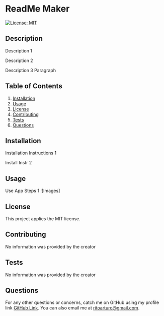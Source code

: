 
# ReadMe Maker
[![License: MIT](https://img.shields.io/badge/License-MIT-yellow.svg)](https://opensource.org/licenses/MIT)

## Description 

Description 1

Description 2 

Description 3 Paragraph

## Table of Contents 

1. [Installation](#installation)
1. [Usage](#usage)
1. [License](#license)
1. [Contributing](#contributing)
1. [Tests](#tests)
1. [Questions](#questions)


## Installation

Installation Instructions 1

Install Instr 2


## Usage 

Use App Steps 1 
![Images]


## License

This project applies the MIT license. 

## Contributing

No information was provided by the creator

## Tests

No information was provided by the creator

## Questions

For any other questions or concerns, catch me on GitHub using my profile link [GitHub Link](https://github.com/arturo.rito).
You can also email me at ritoarturo@gmail.com.
